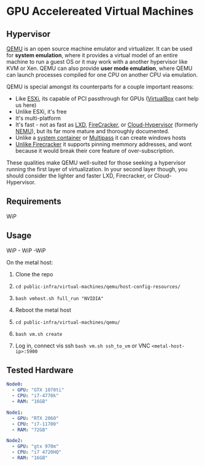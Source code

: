 # GPU Accelereated Virtual Machines

## Hypervisor

[QEMU](https://www.qemu.org/documentation/) is an open source machine emulator and virtualizer. It can be used for __system emulation__, where it provides a virtual model of an entire machine to run a guest OS or it may work with a another hypervisor like KVM or Xen. QEMU can also provide __user mode emulation__, where QEMU can launch processes compiled for one CPU on another CPU via emulation.

QEMU is special amongst its counterparts for a couple important reasons:

  - Like [ESXi](https://www.vmware.com/nl/products/esxi-and-esx.html), its capable of PCI passthrough for GPUs ([VirtualBox](https://docs.oracle.com/en/virtualization/virtualbox/6.0/user/guestadd-video.html) cant help us here)
  - Unlike ESXi, it's free
  - It's multi-platform
  - It's fast - not as fast as [LXD](https://linuxcontainers.org/lxd/introduction/), [FireCracker](https://firecracker-microvm.github.io/), or [Cloud-Hypervisor](https://github.com/cloud-hypervisor/cloud-hypervisor) (formerly [NEMU](https://github.com/intel/nemu)), but its far more mature and thoroughly documented. 
  - Unlike a [system container](https://linuxcontainers.org/lxd/introduction/) or [Multipass](https://multipass.run/docs) it can create windows hosts 
  - [Unlike Firecracker](https://github.com/firecracker-microvm/firecracker/issues/849#issuecomment-464731628) it supports pinning memmory addresses, and wont because it would break their core feature of over-subscription.

These qualities make QEMU well-suited for those seeking a hypervisor running the first layer of virtualization. In your second layer though, you should consider the lighter and faster LXD, Firecracker, or Cloud-Hypervisor.

## Requirements

WiP

## Usage

WiP - WiP -WiP

On the metal host: 

1. Clone the repo

2. `cd public-infra/virtual-machines/qemu/host-config-resources/`

3. `bash vmhost.sh full_run "NVIDIA"`

4. Reboot the metal host

5. `cd public-infra/virtual-machines/qemu/`

6. `bash vm.sh create`

7. Log in, connect vis ssh `bash vm.sh ssh_to_vm` or VNC `<metal-host-ip>:5900`

## Tested Hardware

```yaml
Node0:
  - GPU: "GTX 1070ti"
  - CPU: "i7-4770k"
  - RAM: "16GB"

Node1:
  - GPU: "RTX 2060"
  - CPU: "i7-11700"
  - RAM: "72GB"

Node2:
  - GPU: "gtx 970m"
  - CPU: "i7 4720HQ"
  - RAM: "16GB"
```
